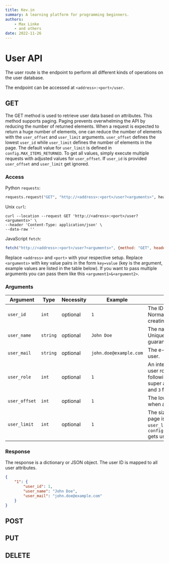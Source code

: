 ```yaml
---
title: Kev.in
summary: A learning platform for programming beginners.
authors:
    - Max Linke
    - and others
date: 2022-11-26
---
```


# User API

The user route is the endpoint to perform all different kinds of operations on the user database.

The endpoint can be accessed at `<address>:<port>/user`.

## GET

The GET method is used to retrieve user data based on attributes. This method supports paging. Paging prevents overwhelming the API by reducing the number of returned elements. When a request is expected to return a huge number of elements, one can reduce the number of elements with the `user_offset` and `user_limit` arguments. `user_offset` defines the lowest `user_id` while `user_limit` defines the number of elements in the page. The default value for `user_limit` is defined in `config.MAX_ITEMS_RETURNED`. To get all values, simply execute multiple requests with adjusted values for `user_offset`. If `user_id` is provided `user_offset` and `user_limit` get ignored.

### Access

Python `requests`:

```python
requests.request("GET", "http://<address>:<port>/user?<arguments>", headers={"Content-Type": "application/json"})
```

Unix `curl`:

```
curl --location --request GET 'http://<adress>:<port>/user?<arguments>' \
--header 'Content-Type: application/json' \
--data-raw ''
```

JavaScript `fetch`:

```javascript
fetch("http://<address>:<port>/user?<arguments>", {method: "GET", headers: {"Content-Type": "application/json"}})
```

Replace `<address>` and `<port>` with your respective setup.
Replace `<arguments>` with key value pairs in the form `key=value` (key is the argument, example values are listed in the table below). If you want to pass multiple arguments you can pass them like this `<argument1>&<argument2>`.

### Arguments

| Argument | Type | Necessity | Example | Description |
|---|---|---|---|---|
| `user_id` | `int` | optional | `1` | The ID of the user. Normally obtained after creating a new user. |
| `user_name` | `string` | optional | `John Doe` | The name of the user. Uniqueness is not guaranteed. |
| `user_mail` | `string` | optional | `john.doe@example.com` | The e-mail address of the user. |
| `user_role` | `int` | optional  | `1` | An integer defining the user role. One of the following values: `1` for super admin, `2` for admin and `3` for regular users. |
| `user_offset` | `int` | optional | `1` | The lowest index to return when a page is requested. |
| `user_limit` | `int` | optional | `1` | The size of a page. If a page is requested and `user_limit` is not set `config.MAX_ITEMS_RETURNED` gets used as default value. |

### Response

The response is a dictionary or JSON object. The user ID is mapped to all user attributes.

```JSON
{
    "1": {
        "user_id": 1,
        "user_name": "John Doe",
        "user_mail": "john.doe@example.com"
    }
}
```

## POST

## PUT

## DELETE
